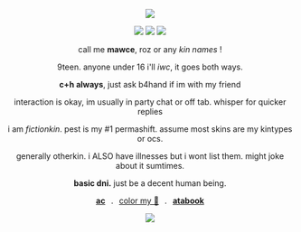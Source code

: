 <p align="center">
  <img src="https://i.postimg.cc/26Qtrzn0/HUH.png" />
</p>
<p align="center">
  <img src="https://i.postimg.cc/jqG6m0sf/agen.png" /> <img src="https://i.postimg.cc/rsp1Kt2d/huh.png" /> <img src="https://i.postimg.cc/Gmjk44vP/achil.png" />
</p>

<div align="center">
  
call me **mawce**, roz or any *kin names* !

9teen. anyone under 16 i'll *iwc*, it goes both ways.

**c+h always**, just ask b4hand if im with my friend

interaction is okay, im usually in party chat or off tab. whisper for quicker replies

i am *fictionkin*. pest is my #1 permashift. assume most skins are my kintypes or ocs.

generally otherkin. i ALSO have illnesses but i wont list them. might joke about it sumtimes.

**basic dni.** just be a decent human being.

[**ac**](https://www.tumblr.com/c0zmozys)⠀.⠀[color my 🎄](https://colormytree.me/2024/01JEPE2Y77T6WZJCRCF91KM6JA)⠀.⠀[**atabook**](https://rozzychill.atabook.org/)
</div>

<div align="center">

  ![](https://komarev.com/ghpvc/?username=rozzychill&color=b51f13&style=plastic&label=empty-pockets)
  
</div>
